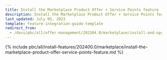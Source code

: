 ```yaml
---
title: Install the Marketplace Product Offer + Service Points feature
description: Install the Marketplace Product Offer + Service Points feature     
last_updated: July 05, 2023
template: feature-integration-guide-template
redirect_from:
  - /docs/pbc/all/offer-management/202304.0/marketplace/install-and-upgrade/install-the-marketplace-product-offer-service-points-feature.html
---
```


{% include pbc/all/install-features/202400.0/marketplace/install-the-marketplace-product-offer-service-points-feature.md %} <!-- To edit, see /_includes/pbc/all/install-features/202304.0/marketplace/install-the-marketplace-product-offer-service-points-feature.md -->
